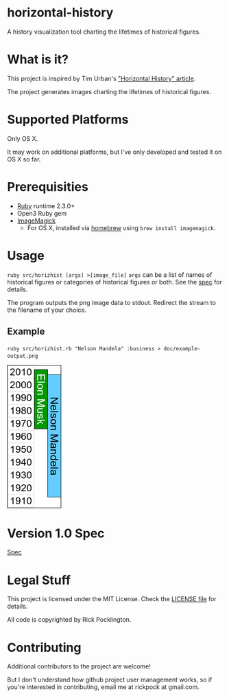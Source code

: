 # horizontal-history
A history visualization tool charting the lifetimes of historical figures.

# What is it?
This project is inspired by Tim Urban's ["Horizontal History" article](http://waitbutwhy.com/2016/01/horizontal-history.html).

The project generates images charting the lifetimes of historical figures.

# Supported Platforms
Only OS X.

It may work on additional platforms, but I've only developed and tested it on OS X so far.

# Prerequisities
* [Ruby](https://www.ruby-lang.org/en/documentation/installation/) runtime 2.3.0+
* Open3 Ruby gem
* [ImageMagick](https://www.imagemagick.org/script/binary-releases.php)
  - For OS X, installed via [homebrew](http://brew.sh/) using `brew install imagemagick`.

# Usage
`ruby src/horizhist [args] >[image_file]`
`args` can be a list of names of historical figures or categories of historical figures or both. See the [spec](https://github.com/rickpock/horizontal-history/blob/master/spec.md) for details.

The program outputs the png image data to stdout. Redirect the stream to the filename of your choice.

## Example
`ruby src/horizhist.rb "Nelson Mandela" :business > doc/example-output.png`

![](https://raw.githubusercontent.com/rickpock/horizontal-history/master/doc/example-output.png)

# Version 1.0 Spec
[Spec](https://github.com/rickpock/horizontal-history/blob/master/spec.md)

# Legal Stuff
This project is licensed under the MIT License. Check the [LICENSE file](https://raw.githubusercontent.com/rickpock/horizontal-history/master/LICENSE) for details.

All code is copyrighted by Rick Pocklington.

# Contributing
Additional contributors to the project are welcome!

But I don't understand how github project user management works, so if you're interested in contributing, email me at rickpock at gmail.com.
